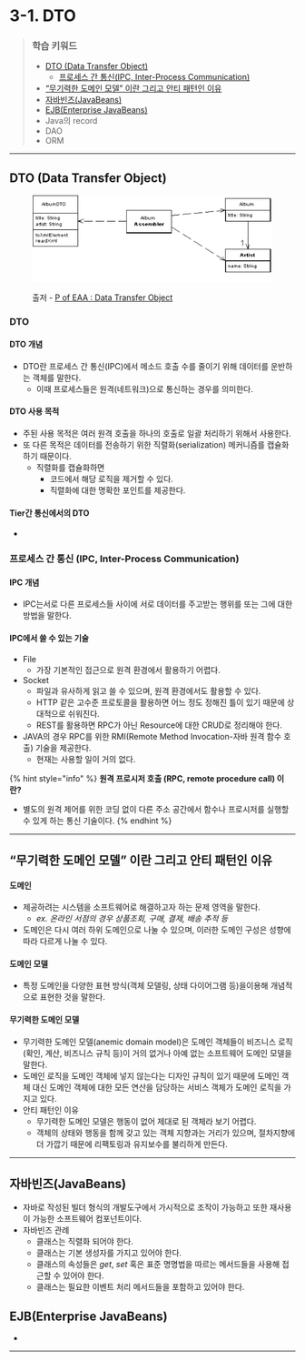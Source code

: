 # 3-1. DTO

> ### 학습 키워드
>
> * [DTO (Data Transfer Object)](3-1.-dto.md#dto-data-transfer-object)
>   * [프로세스 간 통신(IPC, Inter-Process Communication)](3-1.-dto.md#ipc-inter-process-communication)
> * [“무기력한 도메인 모델” 이란 그리고 안티 패턴인 이유](3-1.-dto.md#undefined-1)
> * [자바빈즈(JavaBeans)](3-1.-dto.md#javabeans)
> * [EJB(Enterprise JavaBeans)](3-1.-dto.md#ejb-enterprise-javabeans)
> * Java의 record
> * DAO
> * ORM
>
>

***

## DTO (Data Transfer Object)

<figure><img src="../../.gitbook/assets/image (2).png" alt=""><figcaption><p>출저 - <a href="https://martinfowler.com/eaaCatalog/dataTransferObject.html">P of EAA : Data Transfer Object</a></p></figcaption></figure>

### DTO&#x20;

#### DTO 개념

* DTO란 프로세스 간 통신(IPC)에서 메소드 호출 수를 줄이기 위해 데이터를 운반하는 객체를 말한다.
  * 이때 프로세스들은 원격(네트워크)으로 통신하는 경우를 의미한다.

#### DTO 사용 목적

* 주된 사용 목적은 여러 원격 호출을 하나의 호출로 일괄 처리하기 위해서 사용한다.
* 또 다른 목적은 데이터를 전송하기 위한 직렬화(serialization) 메커니즘를 캡슐화하기 때문이다.
  * 직렬화를 캡슐화하면
    * 코드에서 해당 로직을 제거할 수 있다.
    * 직렬화에 대한 명확한 포인트를 제공한다.

#### Tier간 통신에서의 DTO

*

### 프로세스 간 통신 (IPC, Inter-Process Communication)

#### IPC 개념

* IPC는서로 다른 프로세스들 사이에 서로 데이터를 주고받는 행위를 또는 그에 대한 방법을 말한다.

#### IPC에서 쓸 수 있는 기술

* File&#x20;
  * 가장 기본적인 접근으로 원격 환경에서 활용하기 어렵다.
* Socket
  * 파일과 유사하게 읽고 쓸 수 있으며, 원격 환경에서도 활용할 수 있다.&#x20;
  * HTTP 같은 고수준 프로토콜을 활용하면 어느 정도 정해진 틀이 있기 때문에 상대적으로 쉬워진다.
  * REST를 활용하면 RPC가 아닌 Resource에 대한 CRUD로 정리해야 한다.
* JAVA의 경우 RPC를 위한 RMI(Remote Method Invocation-자바 원격 함수 호출) 기술을 제공한다.
  * 현재는 사용할 일이 거의 없다.

{% hint style="info" %}
**원격 프로시저 호출 (RPC, remote procedure call) 이란?**

* 별도의 원격 제어를 위한 코딩 없이 다른 주소 공간에서 함수나 프로시저를 실행할 수 있게 하는 통신 기술이다.
{% endhint %}

***

## “무기력한 도메인 모델” 이란 그리고 안티 패턴인 이유

#### 도메인

* 제공하려는 시스템을 소프트웨어로 해결하고자 하는 문제 영역을 말한다.
  * _ex. 온라인 서점의 경우 상품조회, 구매, 결제, 배송 추적 등_
* 도메인은 다시 여러 하위 도메인으로 나눌 수 있으며, 이러한 도메인 구성은 성향에 따라 다르게 나눌 수 있다.

#### 도메인 모델

* 특정 도메인을 다양한 표현 방식(객체 모델링, 상태 다이어그램 등)을이용해 개념적으로 표현한 것을 말한다.

#### 무기력한 도메인 모델&#x20;

* 무기력한 도메인 모델(anemic domain model)은 도메인 객체들이 비즈니스 로직(확인, 계산, 비즈니스 규칙 등)이 거의 없거나 아예 없는 소프트웨어 도메인 모델을 말한다.
* 도메인 로직을 도메인 객체에 넣지 않는다는 디자인 규칙이 있기 때문에 도메인 객체 대신 도메인 객체에 대한 모든 연산을 담당하는 서비스 객체가 도메인 로직을 가지고 있다.
* 안티 패턴인 이유
  * 무기력한 도메인 모델은 행동이 없어 제대로 된 객체라 보기 어렵다.
  * 객체의 상태와 행동을 함께 갖고 있는 객체 지향과는 거리가 있으며,   절차지향에 더 가깝기 때문에 리팩토링과 유지보수를 불리하게 만든다.

***

## 자바빈즈(JavaBeans)

* 자바로 작성된 빌더 형식의 개발도구에서 가시적으로 조작이 가능하고 또한 재사용이 가능한 소프트웨어 컴포넌트이다.
* 자바빈즈 관례
  * 클래스는 직렬화 되어야 한다.&#x20;
  * 클래스는 기본 생성자를 가지고 있어야 한다.
  * 클래스의 속성들은 _get_, _set_ 혹은 표준 명명법을 따르는 메서드들을 사용해 접근할 수 있어야 한다.
  * 클래스는 필요한 이벤트 처리 메서드들을 포함하고 있어야 한다.

## EJB(Enterprise JavaBeans)

*

***
